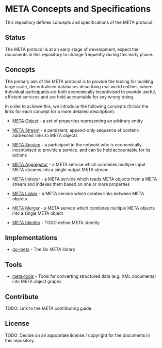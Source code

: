 # META Concepts and Specifications

This repository defines concepts and specifications of the META protocol.

## Status

The META protocol is at an early stage of development, expect the documents in
this repository to change frequently during this early phase.

## Concepts

The primary aim of the META protocol is to provide the tooling for building
large scale, decentralised databases describing real world entities, where
individual participants are both economically incentivised to provide useful,
efficient services and are held accountable for any wrong doing.

In order to achieve this, we introduce the following concepts (follow the links
for each concept for a more detailed description):

* [META Object](concepts/object.md) - a set of properties representing an
  arbitrary entity

* [META Stream](concepts/stream.md) - a persistent, append-only sequence of
  content-addressed links to META objects

* [META Service](concepts/service.md) - a participant in the network who is
  economically incentivised to provide a service, and can be held accountable
  for its actions

* [META Aggregator](concepts/aggregator.md) - a META service which combines
  multiple input META streams into a single output META stream

* [META Indexer](concepts/indexer.md) - a META service which reads META objects
  from a META stream and indexes them based on one or more properties

* [META Linker](concepts/linker.md) - a META service which creates links
  between META objects

* [META Merger](concepts/merger.md) - a META service which combines multiple
  META objects into a single META object

* [META Identity](concepts/identity.md) - TODO define META Identity

## Implementations

* [go-meta](https://github.com/meta-network/go-meta) - The Go META library

## Tools

* [meta-tools](https://github.com/meta-network/meta-tools) - Tools for
  converting structured data (e.g. XML documents) into META object graphs

## Contribute

TODO: Link to the META contributing guide.

## License

TODO: Decide on an appopriate license / copyright for the documents in this
repository.
